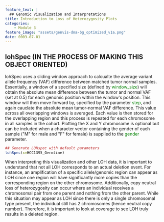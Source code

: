 ```yaml
---
feature_text: |
  ## Genomic Visualization and Interpretations
title: Introduction to Loss of Heterozygosity Plots
categories:
    - Module 3
feature_image: "assets/genvis-dna-bg_optimized_v1a.png"
date: 0003-07-01
---
```


## lohSpec (IN THE PROCESS OF MAKING THIS OBJECT ORIENTED)
lohSpec uses a sliding window approach to calcualte the average variant allele frequency (VAF) difference between matched tumor normal samples. Essentially, a window of a specified size (defined by <font color="green">window_size</font>) will obtain the absolute mean difference between the tumor and normal VAF (set at 0.5) for each genomic position within the window's position. This window will then move forward by, specified by the parameter <font color="green">step</font>, and again cauclate the absolute mean tumor-normal VAF difference. This value across all overlapping windows is averaged. Each value is then stored for the overlapping region and this process is repeated for each chromosome in all samples in the cohort. Plotting the X and Y chromosome is optional but can be included when a character vector containing the gender of each sample ("M" for male and "F" for female) is supplied to the <font color="green">gender</font> parameter.

<!--Example taken from GenVisR vignette-->
```R
## Generate LOHspec with default parameters
lohSpec(x=HCC1395_Germline)
````

<!--Talk about caveats with LOH-->
When interpreting this visualization and other LOH data, it is important to understand that not all LOH corresponds to an actual deletion event. For instance, an amplification of a specific allele/genomic region can appear as LOH since one region will have significantly more copies than the corresponding region on the other chromosome. Additionally, copy neutral loss of heterozygosity can occur where an individual receives a chromosomal pair from one parent and nothing from the other parent. While this situation may appear as LOH since there is only a single chromosomal type present, the individual still has 2 chromosomes (hence neutral copy number). Therefore, it is important to look at coverage to see LOH truly results in a deleted region.
